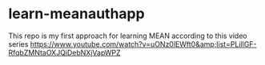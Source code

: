 # learn-meanauthapp
This repo is my first approach for learning MEAN according to this video series https://www.youtube.com/watch?v=uONz0lEWft0&amp;list=PLillGF-RfqbZMNtaOXJQiDebNXjVapWPZ
